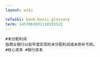 ```yaml
---
layout: wiki

refwiki: bank-basic-glossary
term: 1457063691110193522
---
```


```
#未分配利润
指商业银行以前年度实现的未分配利润或未弥补亏损。
#核心资本 #银行资本

```